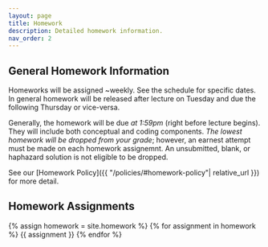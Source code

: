 ```yaml
---
layout: page
title: Homework
description: Detailed homework information.
nav_order: 2
---
```


## General Homework Information

Homeworks will be assigned \~weekly. See the schedule for specific dates. In general homework will be released after lecture on Tuesday and due the following Thursday or vice-versa.

Generally, the homework will be due *at 1:59pm* (right before lecture begins). They will include both conceptual and coding components. *The lowest homework will be dropped from your grade*; however, an earnest attempt must be made on each homework assignemnt. An unsubmitted, blank, or haphazard solution is not eligible to be dropped.

See our [Homework Policy]({{ "/policies/#homework-policy"| relative_url }}) for more detail.

## Homework Assignments

{% assign homework = site.homework %}
{% for assignment in homework %}
{{ assignment }}
{% endfor %}